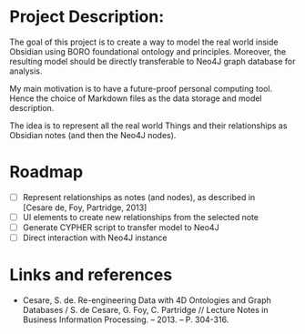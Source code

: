 # Project Description:

The goal of this project is to create a way to model the real world inside Obsidian
using BORO foundational ontology and principles. Moreover, the resulting model should
be directly transferable to Neo4J graph database for analysis. 

My main motivation is to have a future-proof personal computing tool. Hence the choice of 
Markdown files as the data storage and model description. 

The idea is to represent all the real world Things and their relationships as Obsidian
notes (and then the Neo4J nodes). 

# Roadmap

- [ ] Represent relationships as notes (and nodes), as described in [Cesare de, Foy, Partridge, 2013]
- [ ] UI elements to create new relationships from the selected note
- [ ] Generate CYPHER script to transfer model to Neo4J
- [ ] Direct interaction with Neo4J instance

# Links and references
 
- Cesare, S. de. Re-engineering Data with 4D Ontologies and Graph Databases / S. de Cesare, G. Foy, C. Partridge // Lecture Notes in Business Information Processing. – 2013. – P. 304-316.